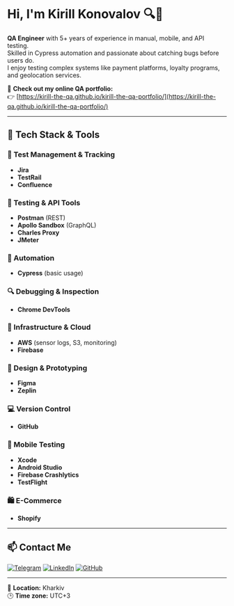 # Hi, I'm Kirill Konovalov 🔍🐞

**QA Engineer** with 5+ years of experience in manual, mobile, and API testing.  
Skilled in Cypress automation and passionate about catching bugs before users do.  
I enjoy testing complex systems like payment platforms, loyalty programs, and geolocation services.  

🚀 **Check out my online QA portfolio:**  
👉 [https://kirill-the-qa.github.io/kirill-the-qa-portfolio/](https://kirill-the-qa.github.io/kirill-the-qa-portfolio/)

---

## 🧰 Tech Stack & Tools

### 🔧 Test Management & Tracking
- **Jira**
- **TestRail**
- **Confluence**

### 🔬 Testing & API Tools
- **Postman** (REST)
- **Apollo Sandbox** (GraphQL)
- **Charles Proxy**
- **JMeter**

### 🧪 Automation
- **Cypress** (basic usage)

### 🔍 Debugging & Inspection
- **Chrome DevTools**

### 🧰 Infrastructure & Cloud
- **AWS** (sensor logs, S3, monitoring)
- **Firebase**

### 🧠 Design & Prototyping
- **Figma**
- **Zeplin**

### 💻 Version Control
- **GitHub**

### 📱 Mobile Testing
- **Xcode**
- **Android Studio**
- **Firebase Crashlytics**
- **TestFlight**

### 🛍️ E-Commerce
- **Shopify**

---

## 📫 Contact Me

[![Telegram](https://img.shields.io/badge/Telegram-DoubleK2-blue?style=for-the-badge&logo=telegram&logoColor=white)](https://t.me/DoubleK2)
[![LinkedIn](https://img.shields.io/badge/LinkedIn-Kirill%20Konovalov-0077B5?style=for-the-badge&logo=linkedin&logoColor=white)](https://www.linkedin.com/in/kirillkonovalovqa/)
[![GitHub](https://img.shields.io/badge/GitHub-kirill--the--qa-181717?style=for-the-badge&logo=github)](https://github.com/kirill-the-qa)

---

📍 **Location:** Kharkiv  
🕒 **Time zone:** UTC+3  
